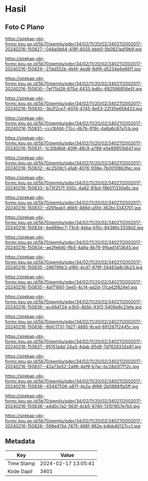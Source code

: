 # Hasil

## Foto C Plano

https://sirekap-obj-formc.kpu.go.id/5b70/pemilu/pdpr/34/02/11/20/02/3402112002017-20240216-150827--048a0b64-418f-4055-bbb0-5b0821ad19b9.jpg

https://sirekap-obj-formc.kpu.go.id/5b70/pemilu/pdpr/34/02/11/20/02/3402112002017-20240216-150829--27dd552b-4bf4-4ed8-8df9-d5234e6e66f1.jpg

https://sirekap-obj-formc.kpu.go.id/5b70/pemilu/pdpr/34/02/11/20/02/3402112002017-20240216-150830--7ef75d28-875d-4433-bd6c-692596856e5f.jpg

https://sirekap-obj-formc.kpu.go.id/5b70/pemilu/pdpr/34/02/11/20/02/3402112002017-20240216-150830--3b2f2ce7-4074-4745-8e53-22f30e658433.jpg

https://sirekap-obj-formc.kpu.go.id/5b70/pemilu/pdpr/34/02/11/20/02/3402112002017-20240216-150831--ccc1bfd4-77cc-4b7b-919c-4a8a6c87a7cb.jpg

https://sirekap-obj-formc.kpu.go.id/5b70/pemilu/pdpr/34/02/11/20/02/3402112002017-20240216-150831--1c30b6b8-409f-49c9-a789-e5e89951b647.jpg

https://sirekap-obj-formc.kpu.go.id/5b70/pemilu/pdpr/34/02/11/20/02/3402112002017-20240216-150832--4c2508c1-a1a8-4076-938e-7b00106b3fec.jpg

https://sirekap-obj-formc.kpu.go.id/5b70/pemilu/pdpr/34/02/11/20/02/3402112002017-20240216-150833--b73f257f-550c-4a82-81bd-f8b011330a6c.jpg

https://sirekap-obj-formc.kpu.go.id/5b70/pemilu/pdpr/34/02/11/20/02/3402112002017-20240216-150833--d291eab1-d6b5-488d-a5fd-362bc3343701.jpg

https://sirekap-obj-formc.kpu.go.id/5b70/pemilu/pdpr/34/02/11/20/02/3402112002017-20240216-150834--be669ec7-73c6-4eba-b10c-84386c3338d2.jpg

https://sirekap-obj-formc.kpu.go.id/5b70/pemilu/pdpr/34/02/11/20/02/3402112002017-20240216-150834--ae2fe6d0-ffb5-4a9a-8b79-91bad1413645.jpg

https://sirekap-obj-formc.kpu.go.id/5b70/pemilu/pdpr/34/02/11/20/02/3402112002017-20240216-150835--286799b3-a180-4cd7-879f-34483a8c0b23.jpg

https://sirekap-obj-formc.kpu.go.id/5b70/pemilu/pdpr/34/02/11/20/02/3402112002017-20240216-150835--4af71661-5ee5-4c14-ad2d-17ca42f824e1.jpg

https://sirekap-obj-formc.kpu.go.id/5b70/pemilu/pdpr/34/02/11/20/02/3402112002017-20240216-150836--ac49d724-e3b5-4b5b-93f3-5408e8c21efe.jpg

https://sirekap-obj-formc.kpu.go.id/5b70/pemilu/pdpr/34/02/11/20/02/3402112002017-20240216-150836--6bfc1731-7d27-4885-8ced-691267f2445c.jpg

https://sirekap-obj-formc.kpu.go.id/5b70/pemilu/pdpr/34/02/11/20/02/3402112002017-20240216-150837--95151add-24a3-4dab-85d9-7d7629332e81.jpg

https://sirekap-obj-formc.kpu.go.id/5b70/pemilu/pdpr/34/02/11/20/02/3402112002017-20240216-150837--42a73e52-2a96-4ef9-b7ac-bc28d3f7f12c.jpg

https://sirekap-obj-formc.kpu.go.id/5b70/pemilu/pdpr/34/02/11/20/02/3402112002017-20240216-150838--45447506-a87f-4e2a-8f66-2b08881fa5ff.jpg

https://sirekap-obj-formc.kpu.go.id/5b70/pemilu/pdpr/34/02/11/20/02/3402112002017-20240216-150838--a4d0c7a2-563f-4cb5-8740-13101857e7b5.jpg

https://sirekap-obj-formc.kpu.go.id/5b70/pemilu/pdpr/34/02/11/20/02/3402112002017-20240216-150828--598e413d-7475-468f-962e-b4bb40127cc1.jpg


## Metadata

| Key        | Value               |
| ---------- | ------------------- |
| Time Stamp | 2024-02-17 13:05:41 |
| Kode Dapil | 3401                |



